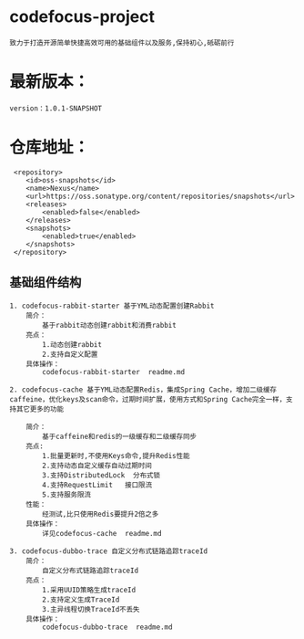 
# codefocus-project
 
    致力于打造开源简单快捷高效可用的基础组件以及服务,保持初心,砥砺前行
    
# 最新版本：
    version：1.0.1-SNAPSHOT
    
# 仓库地址：

     <repository>
        <id>oss-snapshots</id>
        <name>Nexus</name>
        <url>https://oss.sonatype.org/content/repositories/snapshots</url>
        <releases>
            <enabled>false</enabled>
        </releases>
        <snapshots>
            <enabled>true</enabled>
        </snapshots>
     </repository> 
        
## 基础组件结构

    1. codefocus-rabbit-starter 基于YML动态配置创建Rabbit 
        简介：
            基于rabbit动态创建rabbit和消费rabbit
        亮点：
            1.动态创建rabbit
            2.支持自定义配置
        具体操作：
            codefocus-rabbit-starter  readme.md   
                     
    2. codefocus-cache 基于YML动态配置Redis，集成Spring Cache，增加二级缓存caffeine，优化keys及scan命令，过期时间扩展，使用方式和Spring Cache完全一样，支持其它更多的功能
    
        简介：
            基于caffeine和redis的一级缓存和二级缓存同步
        亮点:
            1.批量更新时,不使用Keys命令,提升Redis性能
            2.支持动态自定义缓存自动过期时间
            3.支持DistributedLock  分布式锁
            4.支持RequestLimit   接口限流
            5.支持服务限流
        性能：
            经测试,比只使用Redis要提升2倍之多
        具体操作：
            详见codefocus-cache  readme.md
            
    3. codefocus-dubbo-trace 自定义分布式链路追踪traceId
        简介：
            自定义分布式链路追踪traceId
        亮点：
            1.采用UUID策略生成traceId
            2.支持定义生成TraceId
            3.主异线程切换TraceId不丢失
        具体操作：
            codefocus-dubbo-trace  readme.md
        